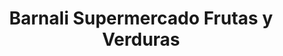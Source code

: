 ---
title: "Barnali Supermercado Frutas y Verduras"
url: /torrent/barnali-supermercado-frutas-y-verduras/
shop: frutería
---